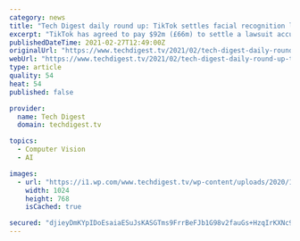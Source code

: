 ```yaml
---
category: news
title: "Tech Digest daily round up: TikTok settles facial recognition lawsuit"
excerpt: "TikTok has agreed to pay $92m (£66m) to settle a lawsuit accusing it of misusing artificial intelligence to track and store users' data"
publishedDateTime: 2021-02-27T12:49:00Z
originalUrl: "https://www.techdigest.tv/2021/02/tech-digest-daily-round-up-tiktok-settles-facial-recognition-lawsuit.html"
webUrl: "https://www.techdigest.tv/2021/02/tech-digest-daily-round-up-tiktok-settles-facial-recognition-lawsuit.html"
type: article
quality: 54
heat: 54
published: false

provider:
  name: Tech Digest
  domain: techdigest.tv

topics:
  - Computer Vision
  - AI

images:
  - url: "https://i1.wp.com/www.techdigest.tv/wp-content/uploads/2020/11/TikTok-1024x768-1.jpg?fit=1024%2C768&#038;ssl=1"
    width: 1024
    height: 768
    isCached: true

secured: "djieyDmKYpIDoEsaiaESuJsKASGTms9FrrBeFJb1G98v2fauGs+HzqIrKXNc92j9G7FMHTqop8BLTJqbs+Zjv2ORLrJzNdJzmxR+eS2zoGeTsYtOqvBGAvJhRUzbJKX/ZA0jq0Qopsrq2SoNpuIEfNPyXpa8v9Eus+r9+zgHLRh/nvOaxVHFQrVz4EeKnJN/v9rLUAn9h5lEQvChmfx0xaQXEty0c8IoWpI8KJmIU71sLqbzRMSjuoE10a7a9xoaqxknSagcC/UhDqzxjYyni404KgZTm/JslmYhf9rb9sYv/jY89i5J+ejKMLWFx9CtTCx1P4KZCDnRaJ/bHkWKvfA45cCiACmbVobdS2oguSo=;0jFaSjJBleIFS12pcfpA7A=="
---
```


